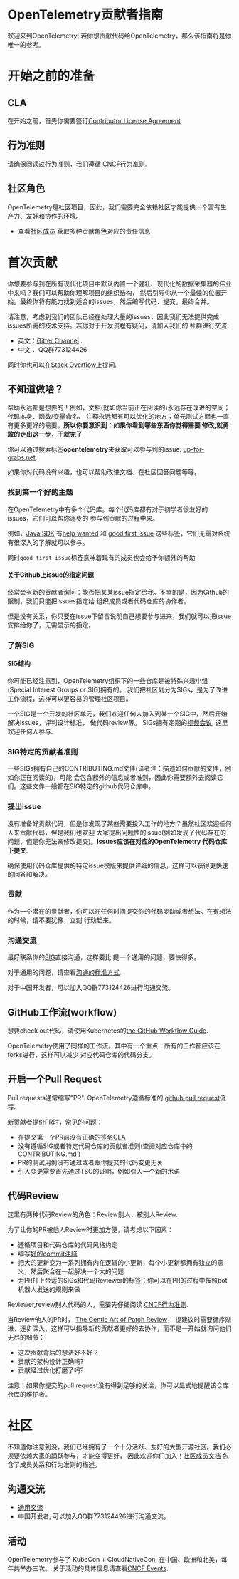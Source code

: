 # OpenTelemetry贡献者指南

欢迎来到OpenTelemetry! 若你想贡献代码给OpenTelemetry，那么该指南将是你唯一的参考。


# 开始之前的准备

## CLA

在开始之前，首先你需要签订[Contributor License
Agreement](https://identity.linuxfoundation.org/projects/cncf).

## 行为准则

请确保阅读过行为准则，我们遵循 [CNCF行为准则](https://github.com/cncf/foundation/blob/master/code-of-conduct.md).

## 社区角色

OpenTelemetry是社区项目，因此，我们需要完全依赖社区才能提供一个富有生产力、友好和协作的环境。

- 查看[社区成员](./membership.md)
  获取多种贡献角色对应的责任信息

# 首次贡献

你想要参与到在所有现代化项目中默认内置一个健壮、现代化的数据采集器的伟业中来吗？我们可以帮助你理解项目的组织结构，
然后引导你从一个最佳的位置开始。最终你将有能力找到适合的issues，然后编写代码、提交，最终合并。

请注意，考虑到我们的团队已经在处理大量的issues，因此我们无法提供完成issues所需的技术支持。若你对于开发流程有疑问，请加入我们的
社群进行交流:
- 英文：[Gitter Channel](https://gitter.im/open-telemetry/community) .
- 中文： QQ群773124426

同时你也可以在[Stack Overflow](https://stackoverflow.com/questions/tagged/opentelemetry)上提问.

## 不知道做啥？

帮助永远都是想要的！例如，文档(就如你当前正在阅读的)永远存在改进的空间；代码本身、函数/变量命名、
注释永远都有可以优化的地方；单元测试方面也一直有更多更好的需要。**所以你要意识到：如果你看到哪些东西你觉得需要
修改,就勇敢的走出这一步，干就完了**

你可以通过搜索标签**opentelemetry**来获取可以参与到的issue: 
[up-for-grabs.net](https://up-for-grabs.net/#/filters?tags=opentelemetry).

如果你对代码没有兴趣，也可以帮助改进文档、在社区回答问题等等。

### 找到第一个好的主题

在OpenTelemetry中有多个代码库。每个代码库都有对于初学者很友好的issues，它们可以帮你逐步的
参与到贡献的过程中来。

例如，[Java SDK](https://github.com/open-telemetry/opentelemetry-java/) 
有[help wanted](https://github.com/open-telemetry/opentelemetry-java/labels/help%20wanted)
和 [good first issue](https://github.com/open-telemetry/opentelemetry-java/labels/good%20first%20issue)
这些标签，它们无需对系统有很深入的了解就可以参与。

同时`good first issue`标签意味着现有的成员也会给予你额外的帮助


#### 关于Github上issue的指定问题

经常会有新的贡献者询问：能否把某某issue指定给我。不幸的是，因为Github的限制，我们只能把issues指定给
组织成员或者代码仓库的协作者。

但是没有关系，你只要在issue下留言说明自己想要参与进来，我们就可以把issue安排给你了，无需显示的指定。


### 了解SIG

#### SIG结构

你可能已经注意到，OpenTelemetry组织下的一些仓库是被特殊兴趣小组(Special Interest Groups or SIG)拥有的。
我们把社区划分为SIGs，是为了改进工作流程，这样可以更容易的管理社区项目。

一个SIG是一个开发的社区单元，我们欢迎任何人加入到某一个SIG中，然后开始解决issues，评判设计标准，
做代码review等。 SIGs拥有定期的[视频会议](https://github.com/open-telemetry/community#special-interest-groups),
这里欢迎任何人参与.

### SIG特定的贡献者准则

一些SIGs拥有自己的CONTRIBUTING.md文件(译者注：描述如何贡献的文件，例如你正在阅读的)，可能
会包含额外的信息或者准则，因此你需要额外去阅读它们。这些文件一般都在SIG特定的github代码仓库中。


### 提出issue

没有准备好贡献代码，但是你发现了某些需要投入工作的地方？虽然社区欢迎任何人来贡献代码，但是我们也欢迎
大家提出问题性的issue(例如发现了代码存在的问题，但是你无法亲修改提交)。**Issues应该在对应的OpenTelemetry
代码仓库下提交**.

确保使用代码仓库提供的特定issue模版来提供详细的信息，这样可以获得更快速的回答和解决。


### 贡献

作为一个潜在的贡献者，你可以在任何时间提交你的代码变动或者想法。在有想法的时候，请不要犹豫，立刻
行动起来。


### 沟通交流

最好联系你的[SIG](https://github.com/open-telemetry/community#Special-Interest-Groups)直接沟通，这样要比
提一个通用的问题，要快得多。

对于通用的问题，请查看[沟通的标准方式](https://github.com/open-telemetry/community#Communication).

对于中国开发者，可以加入QQ群773124426进行沟通交流。

## GitHub工作流(workflow)

想要check out代码，请使用Kubernetes的[the GitHub Workflow Guide](https://github.com/kubernetes/community/blob/master/contributors/guide/github-workflow.md).

OpenTelemetry使用了同样的工作流。其中有一个重点：所有的工作都应该在forks进行，这样可以减少
对应代码仓库的代码分支。

## 开启一个Pull Request

Pull requests通常缩写"PR". OpenTelemetry遵循标准的
[github pull request](https://help.github.com/articles/about-pull-requests/)流程.

新贡献者提价PR时，常见的问题：

- 在提交第一个PR前没有正确的[签名CLA](#CLA) 
- 没有遵循SIG或者特定代码仓库的贡献者准则(查阅对应仓库中的CONTRIBUTING.md )
- PR的测试用例没有通过或者跟你提交的代码变更无关
- 引入变更需要首先通过TSC的证明，例如引入一个新的术语

## 代码Review

这里有两种代码Review的角色：Review别人、被别人Review.

为了让你的PR被他人Review时更加方便，请考虑以下因素：

- 遵循项目和代码仓库的代码风格约定
- 编写[好的commit注释](https://chris.beams.io/posts/git-commit/)
- 把大的更新变为一系列拥有内在逻辑的小更新，每个小更新都拥有独立的意义，然后聚合在一起解决一个大的问题
- 为PR打上合适的SIGs和代码Reviewer的标签：你可以在PR的过程中按照bot机器人发送的规则来做

Reviewer,review别人代码的人，需要先仔细阅读
 [CNCF行为准则](https://github.com/cncf/foundation/blob/master/code-of-conduct.md).

当Review他人的PR时， [The Gentle Art of Patch
Review](http://sage.thesharps.us/2014/09/01/the-gentle-art-of-patch-review/)，
提建议时需要循序渐进、逐步深入，这样可以指导新的贡献者更好的去协作，而不是一开始就询问他们无尽的细节：

- 这次贡献背后的想法好不好？
- 贡献的架构设计正确吗?
- 贡献经过优化打磨了吗?

注意：如果你提交的pull request没有得到足够的关注，你可以显式地提醒该仓库仓库的维护者。


# 社区

不知道你注意到没，我们已经拥有了一个十分活跃、友好的大型开源社区。我们必须要依赖大家的踊跃参与，才能变得更好，
因此欢迎你们加入！[社区成员文档](./membership.md)
包含了成员关系和行为准则的描述。

## 沟通交流

- [通用交流](https://github.com/open-telemetry/community#Communication)
- 中国开发者, 可以加入QQ群773124426进行沟通交流。

## 活动

OpenTelemetry参与了 KubeCon + CloudNativeCon, 在中国、欧洲和北美，每年共举办三次。
关于活动的具体信息请查看[CNCF Events](https://www.cncf.io/events/).
